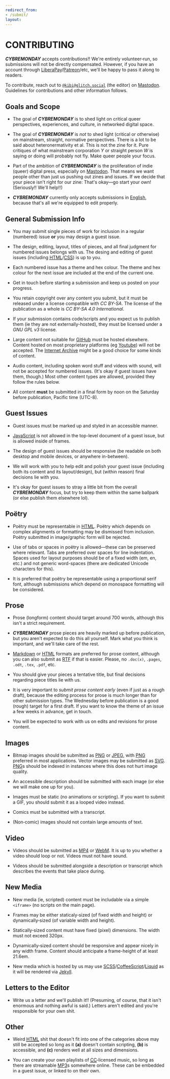```yaml
---
redirect_from:
- /submit/
layout:
---
```


#  CONTRIBUTING

<cite class="monogr"><b class="fill">CYBREMONDAY</b></cite> accepts contributions!!
We're entirely volunteer&#x2010;run, so submissions will not be directly compensated.
However, if you have an account through <u class="orgName">LiberaPay</u>/<u class="orgName">Patreon</u>/etc, we'll be happy to pass it along to readers.

To contribute, reach out to [<code class="handle">@kibi@glitch.social</code>](https://glitch.social/@kibi) (the editor) on <u class="placeName">Mastodon</u>.
Guidelines for contributions and other information follows.

##  Goals and Scope  ##

 +  The goal of <cite class="monogr"><b class="fill">CYBREMONDAY</b></cite> is to shed light on critical queer perspectives, experiences, and culture, in networked digital space.

 +  The goal of <cite class="monogr"><b class="fill">CYBREMONDAY</b></cite> is *not* to shed light (critical or otherwise) on mainstream, straight, normative perspectives.
    There is a lot to be said about heteronermativity et al.
    This is not the zine for it.
    Pure critiques of what mainstream corporation <var>Y</var> or straight person <var>W</var> is saying or doing will probably not fly.
    Make queer people your focus.

 +  Part of the ambition of <cite class="monogr"><b class="fill">CYBREMONDAY</b></cite> is the proliferation of indie (queer) digital press, especially on <u class="placeName">Mastodon</u>.
    That means we want people other than just us pushing out zines and issues.
    If we decide that your piece isn't right for our zine:
    That's okay—go start your own!
    (Seriously!!
    We'll help!!)

 +  <cite class="monogr"><b class="fill">CYBREMONDAY</b></cite> currently only accepts submissions in <u class="lang">English</u>, because that's all we're equipped to edit properly.

##  General Submission Info  ##

 +  You may submit single pieces of work for inclusion in a regular (numbered) issue **or** you may design a guest issue.

 +  The design, editing, layout, titles of pieces, and all final judgment for numbered issues belongs with us.
    The desing and editing of guest issues (including <u class="lang"><abbr title="HyperText Markup Language">HTML</abbr></u>/<u class="lang"><abbr title="Cascading Style Sheets">CSS</abbr></u>) is up to you.

 +  Each numbered issue has a theme and hex colour.
    The theme and hex colour for the next issue are included at the end of the current one.

 +  Get in touch before starting a submission and keep us posted on your progress.

 +  You retain copyright over any content you submit, but it must be released under a license compatible with <cite class="monogr">CC BY-SA</cite>.
    The license of the publication as a whole is <cite class="monogr">CC BY-SA 4.0 International</cite>.

 +  If your submission contains code/scripts and you expect us to publish them (ie they are not externally-hosted), they must be licensed under a <cite class="monogr">GNU GPL v3</cite> license.

 +  Large content not suitable for <u class="placeName">GitHub</u> must be hosted elsewhere.
    Content hosted on most proprietary platforms (eg <u class="placeName">Youtube</u>) will not be accepted.
    The <u class="placeName">Internet Archive</u> might be a good choice for some kinds of content.

 +  Audio content, including spoken word stuff and videos with sound, will not be accepted for numbered issues.
    (It's okay if guest issues have them, though.)
    Most other content types are allowed, provided they follow the rules below.

 +  All content __must__ be submitted in a final form by noon on the Saturday before publication, Pacific time (UTC-8).

##  Guest Issues  ##

 +  Guest issues must be marked up and styled in an accessible manner.

 +  <u class="lang">JavaScript</u> is not allowed in the top-level document of a guest issue, but is allowed inside of frames.

 +  The design of guest issues should be responsive (be readable on both desktop and mobile devices, or anywhere in-between).

 +  We will work with you to help edit and polish your guest issue (including both its content and its layout/design), but (within reason) final decisions lie with you.

 +  It's okay for guest issues to stray a little bit from the overall <cite class="monogr"><b class="fill">CYBREMONDAY</b></cite> focus, but try to keep them within the same ballpark (or else publish them elsewhere lol).

##  Poëtry  ##

 +  Poëtry must be representable in <u class="lang"><abbr title="HyperText Markup Language">HTML</abbr></u>.
    Poëtry which depends on complex alignments or formatting may be dismissed from inclusion.
    Poëtry submitted in image/graphic form will be rejected.

 +  Use of tabs or spaces in poëtry is allowed—these can be preserved where relevant.
    Tabs are preferred over spaces for line indentation.
    Spaces used for layout purposes should be of a fixed width (em, en, etc.) and not generic word-spaces (there are dedicated Unicode characters for this).

 +  It is preferred that poëtry be representable using a proportional serif font, although submissions which depend on monospace formatting will be considered.

##  Prose  ##

 +  Prose (longform) content should target around 700 words, although this isn't a strict requirement.

 +  <cite class="monogr"><b class="fill">CYBREMONDAY</b></cite> prose pieces are heavily marked up before publication, but you aren't expected to do this all yourself.
    Mark what you think is important, and we'll take care of the rest.

 +  <u class="name">Markdown</u> or <u class="name">HTML</u> formats are preferred for prose content, although you can also submit as <u class="name">RTF</u> if that is easier.
    Please, no `.doc(x)`, `.pages`, `.odt`, `.tex`, `.pdf`, etc.

 +  You should give your pieces a tentative title, but final decisions regarding piece titles lie with us.

 +  It is very important to *submit prose content early* (even if just as a rough draft), because the editing process for prose is much longer than for other submission types.
    The Wednesday before publication is a good (rough) target for a first draft.
    If you want to know the theme of an issue a few weeks in advance, get in touch.

 +  You will be expected to work with us on edits and revisions for prose content.

##  Images  ##

 +  Bitmap images should be submitted as <u class="name">PNG</u> or <u class="name">JPEG</u>, with <u class="name">PNG</u> preferred in most applications.
    Vector images may be submitted as <u class="name">SVG</u>.
    <u class="name">PNG</u>s should be indexed in instances where this does not hurt image quality.

 +  An accessible description should be submitted with each image (or else we will make one up for you).

 +  Images must be static (no animations or scripting).
    If you want to submit a GIF, you should submit it as a looped video instead.

 +  Comics must be submitted with a transcript.

 +  (Non&#x2010;comic) images should not contain large amounts of text.

##  Video  ##

 +  Videos should be submitted as <u class="name">MP4</u> or <u class="name">WebM</u>.
    It is up to you whether a video should loop or not.
    Videos must not have sound.

 +  Videos should be submitted alongside a description or transcript which describes the events that take place during.

##  New Media  ##

 +  New media (ie, scripted) content must be includable via a simple `<iframe>` (no scripts on the main page).

 +  Frames may be either staticaly&#x2010;sized (of fixed width and height) or dynamically&#x2010;sized (of variable width and height).

 +  Statically&#x2010;sized content must have fixed (pixel) dimensions.
    The width must not exceed 320px.

 +  Dynamically&#x2010;sized content should be responsive and appear nicely in any width frame.
    Content should anticipate a frame-height of at least 21.6em.

 +  New media which is hosted by us may use <u class="lang">SCSS</u>/<u class="lang">CoffeeScript</u>/<u class="lang">Liquid</u> as it will be rendered via <u class="name">Jekyll</u>.

##  Letters to the Editor  ##

 +  Write us a letter and we'll publish it!!
    (Presuming, of course, that it isn't enormous and nothing awful is said.)
    Letters aren't edited and you're responsible for your own shit.

##  Other  ##

 +  Weird <u class="lang"><abbr title="HyperText Markup Language">HTML</abbr></u> shit that doesn't fit into one of the categories above may still be accepted so long as it <b>(a)</b> doesn't contain scripting, <b>(b)</b> is accessible, and <b>(c)</b> renders well at all sizes and dimensions.

 +  You can create your own playlists of <u class="orgName"><abbr title="Creative Commons">CC</abbr></u>&#x2010;licensed music, so long as there are streamable <u class="name">MP3</u>s somewhere online.
    These can be embedded in a guest issue, or linked to on their own.
